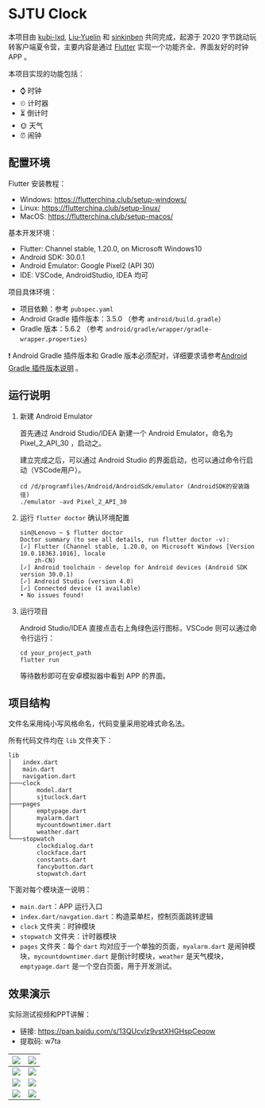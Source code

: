 # SJTU Clock

本项目由 [kubi-lxd](https://github.com/kubi-lxd), [Liu-Yuelin](https://github.com/Liu-Yuelin) 和 [sinkinben](https://github.com/sinkinben) 共同完成，起源于 2020 字节跳动玩转客户端夏令营，主要内容是通过 [Flutter](https://flutter.dev/) 实现一个功能齐全、界面友好的时钟 APP 。

本项目实现的功能包括：

+ ⌚ 时钟
+ ⏲ 计时器
+ ⏳ 倒计时
+ 🌞 天气
+ ⏰ 闹钟

## 配置环境

Flutter 安装教程：

+ Windows: https://flutterchina.club/setup-windows/
+ Linux: https://flutterchina.club/setup-linux/
+ MacOS: https://flutterchina.club/setup-macos/

基本开发环境：

+ Flutter: Channel stable, 1.20.0, on Microsoft Windows10
+ Android SDK: 30.0.1
+ Android Emulator: Google Pixel2 (API 30)
+ IDE: VSCode, AndroidStudio, IDEA 均可

项目具体环境：

+ 项目依赖：参考 `pubspec.yaml` 
+ Android Gradle 插件版本：3.5.0 （参考 `android/build.gradle`）
+ Gradle 版本：5.6.2 （参考 `android/gradle/wrapper/gradle-wrapper.properties`）

❗ Android Gradle 插件版本和 Gradle 版本必须配对，详细要求请参考[Android Gradle 插件版本说明](https://developer.android.google.cn/studio/releases/gradle-plugin?hl=zh-cn) 。

## 运行说明

1. 新建 Android Emulator

   首先通过 Android Studio/IDEA 新建一个 Android Emulator，命名为 Pixel_2_API_30 ，启动之。

   建立完成之后，可以通过 Android Studio 的界面启动，也可以通过命令行启动（VSCode用户）。

   ```
   cd /d/programfiles/Android/AndroidSdk/emulator (AndroidSDK的安装路径)
   ./emulator -avd Pixel_2_API_30
   ```

2. 运行 `flutter doctor` 确认环境配置

   ```
   sin@Lenovo ~ $ flutter doctor
   Doctor summary (to see all details, run flutter doctor -v):
   [✓] Flutter (Channel stable, 1.20.0, on Microsoft Windows [Version 10.0.18363.1016], locale
       zh-CN)
   [✓] Android toolchain - develop for Android devices (Android SDK version 30.0.1)
   [✓] Android Studio (version 4.0)
   [✓] Connected device (1 available)
   • No issues found!
   ```

3. 运行项目

   Android Studio/IDEA 直接点击右上角绿色运行图标，VSCode 则可以通过命令行运行：

   ```
   cd your_project_path
   flutter run
   ```

   等待数秒即可在安卓模拟器中看到 APP 的界面。

## 项目结构

文件名采用纯小写风格命名，代码变量采用驼峰式命名法。

所有代码文件均在 `lib` 文件夹下：

```
lib
│   index.dart
│   main.dart
│   navigation.dart
├───clock
│       model.dart
│       sjtuclock.dart
├───pages
│       emptypage.dart
│       myalarm.dart
│       mycountdowntimer.dart
│       weather.dart
└───stopwatch
        clockdialog.dart
        clockface.dart
        constants.dart
        fancybutton.dart
        stopwatch.dart
```

下面对每个模块逐一说明：

+ `main.dart`：APP 运行入口
+ `index.dart/navgation.dart`：构造菜单栏，控制页面跳转逻辑
+ `clock` 文件夹：时钟模块
+ `stopwatch` 文件夹：计时器模块
+ `pages` 文件夹：每个 `dart` 均对应于一个单独的页面，`myalarm.dart` 是闹钟模块，`mycountdowntimer.dart` 是倒计时模块，`weather` 是天气模块，`emptypage.dart` 是一个空白页面，用于开发测试。

## 效果演示

实际测试视频和PPT讲解：

+ 链接: https://pan.baidu.com/s/13QUcvlz9vstXHGHspCeqow 
+ 提取码: w7ta

|    <img src="./screenshots/weather1.png">    |    <img src="./screenshots/weather2.png">     |
| :------------------------------------------: | :-------------------------------------------: |
|     <img src="./screenshots/alarm2.png">     |     <img src="./screenshots/alarm1.png">      |
| <img src="./screenshots/sjtuclock-day.png">  | <img src="./screenshots/sjtuclock-night.png"> |
| <img src="./screenshots/countdowntimer.png"> |    <img src="./screenshots/stopwatch.png">    |

